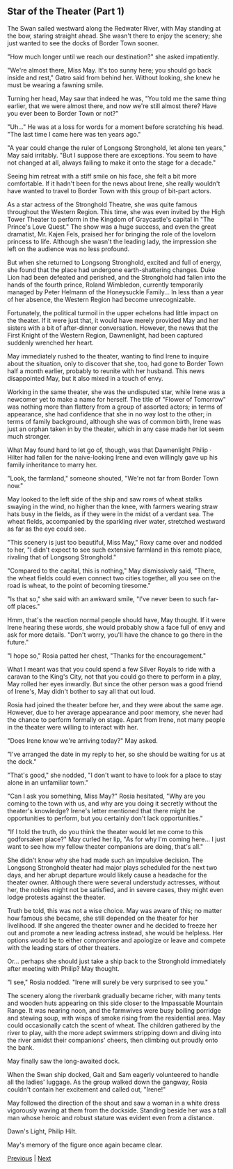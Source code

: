 ## Star of the Theater (Part 1)
The Swan sailed westward along the Redwater River, with May standing at the bow, staring straight ahead. She wasn't there to enjoy the scenery; she just wanted to see the docks of Border Town sooner.



"How much longer until we reach our destination?" she asked impatiently.



"We're almost there, Miss May. It's too sunny here; you should go back inside and rest," Gatro said from behind her. Without looking, she knew he must be wearing a fawning smile.



Turning her head, May saw that indeed he was, "You told me the same thing earlier, that we were almost there, and now we're still almost there? Have you ever been to Border Town or not?"



"Uh..." He was at a loss for words for a moment before scratching his head. "The last time I came here was ten years ago."



"A year could change the ruler of Longsong Stronghold, let alone ten years," May said irritably. "But I suppose there are exceptions. You seem to have not changed at all, always failing to make it onto the stage for a decade."



Seeing him retreat with a stiff smile on his face, she felt a bit more comfortable. If it hadn't been for the news about Irene, she really wouldn't have wanted to travel to Border Town with this group of bit-part actors.



As a star actress of the Stronghold Theatre, she was quite famous throughout the Western Region. This time, she was even invited by the High Tower Theater to perform in the Kingdom of Graycastle's capital in "The Prince's Love Quest." The show was a huge success, and even the great dramatist, Mr. Kajen Fels, praised her for bringing the role of the lovelorn princess to life. Although she wasn't the leading lady, the impression she left on the audience was no less profound.



But when she returned to Longsong Stronghold, excited and full of energy, she found that the place had undergone earth-shattering changes. Duke Lion had been defeated and perished, and the Stronghold had fallen into the hands of the fourth prince, Roland Wimbledon, currently temporarily managed by Peter Helmann of the Honeysuckle Family... In less than a year of her absence, the Western Region had become unrecognizable.



Fortunately, the political turmoil in the upper echelons had little impact on the theater. If it were just that, it would have merely provided May and her sisters with a bit of after-dinner conversation. However, the news that the First Knight of the Western Region, Dawnenlight, had been captured suddenly wrenched her heart.



May immediately rushed to the theater, wanting to find Irene to inquire about the situation, only to discover that she, too, had gone to Border Town half a month earlier, probably to reunite with her husband. This news disappointed May, but it also mixed in a touch of envy.



Working in the same theater, she was the undisputed star, while Irene was a newcomer yet to make a name for herself. The title of "Flower of Tomorrow" was nothing more than flattery from a group of assorted actors; in terms of appearance, she had confidence that she in no way lost to the other; in terms of family background, although she was of common birth, Irene was just an orphan taken in by the theater, which in any case made her lot seem much stronger.



What May found hard to let go of, though, was that Dawnenlight Philip · Hilter had fallen for the naive-looking Irene and even willingly gave up his family inheritance to marry her.



"Look, the farmland," someone shouted, "We're not far from Border Town now."



May looked to the left side of the ship and saw rows of wheat stalks swaying in the wind, no higher than the knee, with farmers wearing straw hats busy in the fields, as if they were in the midst of a verdant sea. The wheat fields, accompanied by the sparkling river water, stretched westward as far as the eye could see.



"This scenery is just too beautiful, Miss May," Roxy came over and nodded to her, "I didn't expect to see such extensive farmland in this remote place, rivaling that of Longsong Stronghold."



"Compared to the capital, this is nothing," May dismissively said, "There, the wheat fields could even connect two cities together, all you see on the road is wheat, to the point of becoming tiresome."



"Is that so," she said with an awkward smile, "I've never been to such far-off places."



Hmm, that's the reaction normal people should have, May thought. If it were Irene hearing these words, she would probably show a face full of envy and ask for more details. "Don't worry, you'll have the chance to go there in the future."



"I hope so," Rosia patted her chest, "Thanks for the encouragement."



What I meant was that you could spend a few Silver Royals to ride with a caravan to the King's City, not that you could go there to perform in a play, May rolled her eyes inwardly. But since the other person was a good friend of Irene's, May didn't bother to say all that out loud.



Rosia had joined the theater before her, and they were about the same age. However, due to her average appearance and poor memory, she never had the chance to perform formally on stage. Apart from Irene, not many people in the theater were willing to interact with her.



"Does Irene know we're arriving today?" May asked.



"I've arranged the date in my reply to her, so she should be waiting for us at the dock."



"That's good," she nodded, "I don't want to have to look for a place to stay alone in an unfamiliar town."



"Can I ask you something, Miss May?" Rosia hesitated, "Why are you coming to the town with us, and why are you doing it secretly without the theater's knowledge? Irene's letter mentioned that there might be opportunities to perform, but you certainly don't lack opportunities."



"If I told the truth, do you think the theater would let me come to this godforsaken place?" May curled her lip, "As for why I'm coming here... I just want to see how my fellow theater companions are doing, that's all."



She didn't know why she had made such an impulsive decision. The Longsong Stronghold theater had major plays scheduled for the next two days, and her abrupt departure would likely cause a headache for the theater owner. Although there were several understudy actresses, without her, the nobles might not be satisfied, and in severe cases, they might even lodge protests against the theater.



Truth be told, this was not a wise choice. May was aware of this; no matter how famous she became, she still depended on the theater for her livelihood. If she angered the theater owner and he decided to freeze her out and promote a new leading actress instead, she would be helpless. Her options would be to either compromise and apologize or leave and compete with the leading stars of other theaters.



Or... perhaps she should just take a ship back to the Stronghold immediately after meeting with Philip? May thought.



"I see," Rosia nodded. "Irene will surely be very surprised to see you."



The scenery along the riverbank gradually became richer, with many tents and wooden huts appearing on this side closer to the Impassable Mountain Range. It was nearing noon, and the farmwives were busy boiling porridge and stewing soup, with wisps of smoke rising from the residential area. May could occasionally catch the scent of wheat. The children gathered by the river to play, with the more adept swimmers stripping down and diving into the river amidst their companions' cheers, then climbing out proudly onto the bank.



May finally saw the long-awaited dock.



When the Swan ship docked, Gait and Sam eagerly volunteered to handle all the ladies' luggage. As the group walked down the gangway, Rosia couldn't contain her excitement and called out, "Irene!"



May followed the direction of the shout and saw a woman in a white dress vigorously waving at them from the dockside. Standing beside her was a tall man whose heroic and robust stature was evident even from a distance.



Dawn's Light, Philip Hilt.



May's memory of the figure once again became clear.





[Previous](CH0184.md) | [Next](CH0186.md)
